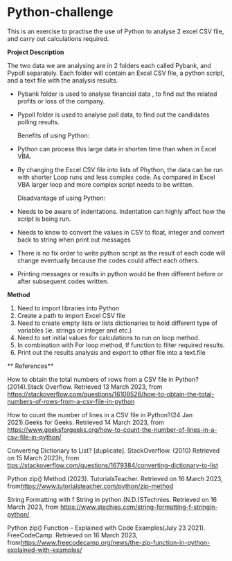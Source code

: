# Python-challenge

This is an exercise to practise the use of Python to analyse 2 excel CSV file, and carry out calculations required.

**Project Description**

The two data we are analysing are in 2 folders each called Pybank, and Pypoll separately.
Each folder will contain an Excel CSV file, a python script, and a text file with the analysis results.
- Pybank folder is used to analyse financial data , to find out the related profits or loss of the company.
- Pypoll folder is used to analyse poll data, to find out the candidates polling results.

  Benefits of using Python:
- Python can process this large data in shorten time than when in Excel VBA.
- By changing the Excel CSV file into lists of Phython, the data can be run with shorter Loop runs and less complex code. As compared in Excel VBA larger loop and more complex script needs to be written.

  Disadvantage of using Python:
- Needs to be aware of indentations. Indentation can highly affect how the script is being run.
- Needs to know to convert the values in CSV to float, integer and convert back to string when print out messages
- There is no fix order to write python script as the result of each code will change eventually because the codes could affect each others. 
- Printing messages or results in python would be then different before or after subsequent codes written. 

**Method**
1. Need to import libraries into Python
2. Create a path to import Excel CSV file
3. Need to create empty lists or lists dictionaries to hold different type of variables (ie. strings or integer and etc.)
4. Need to set initial values for calculations to run on loop method.
5. In combination with For loop method, If function to filter required results.
6. Print out the results analysis and export to other file into a text.file

** References**

  How to obtain the total numbers of rows from a CSV file in Python?(2014).Stack Overflow. Retrieved 13 March 2023, from <https://stackoverflow.com/questions/16108526/how-to-obtain-the-total-numbers-of-rows-from-a-csv-file-in-python>
  
  How to count the number of lines in a CSV file in Python?(24 Jan 2021).Geeks for Geeks. Retrieved 14 March 2023, from <https://www.geeksforgeeks.org/how-to-count-the-number-of-lines-in-a-csv-file-in-python/>
  
  Converting Dictionary to List? [duplicate]. StackOverflow. (2010) Retrieved on 15 March 2023h, from <ttps://stackoverflow.com/questions/1679384/converting-dictionary-to-list>
  
  Python zip() Method.(2023). TutorialsTeacher. Retrieved on 16 March 2023, from<https://www.tutorialsteacher.com/python/zip-method>
  
  String Formatting with f String in python.(N.D.)STechnies. Retrieved on 16 March 2023, from <https://www.stechies.com/string-formatting-f-stringin-python/>
  
  Python zip() Function – Explained with Code Examples(July 23 2021). FreeCodeCamp. Retrieved on 16 March 2023, from<https://www.freecodecamp.org/news/the-zip-function-in-python-explained-with-examples/>

